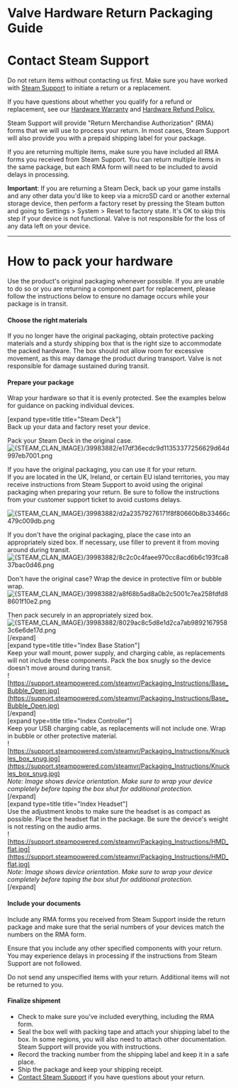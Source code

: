 # Valve Hardware Return Packaging Guide

# Contact Steam Support
  
Do not return items without contacting us first. Make sure you have worked with [Steam Support](https://help.steampowered.com/en/wizard/HelpWithSteamHardware) to initiate a return or a replacement.  
  
If you have questions about whether you qualify for a refund or replacement, see our [Hardware Warranty](https://help.steampowered.com/en/faqs/view/4E41-6123-79EF-25BA) and [Hardware Refund Policy.](https://store.steampowered.com/hardware_order_terms)  
  
Steam Support will provide "Return Merchandise Authorization" (RMA) forms that we will use to process your return. In most cases, Steam Support will also provide you with a prepaid shipping label for your package.  
  
If you are returning multiple items, make sure you have included all RMA forms you received from Steam Support. You can return multiple items in the same package, but each RMA form will need to be included to avoid delays in processing.  
  
**Important**: If you are returning a Steam Deck, back up your game installs and any other data you'd like to keep via a microSD card or another external storage device, then perform a factory reset by pressing the Steam button and going to Settings > System > Reset to factory state. It's OK to skip this step if your device is not functional. Valve is not responsible for the loss of any data left on your device.  
  

---
  
# How to pack your hardware
  
Use the product's original packaging whenever possible. If you are unable to do so or you are returning a component part for replacement, please follow the instructions below to ensure no damage occurs while your package is in transit.  
#### Choose the right materials
  
If you no longer have the original packaging, obtain protective packing materials and a sturdy shipping box that is the right size to accommodate the packed hardware. The box should not allow room for excessive movement, as this may damage the product during transport. Valve is not responsible for damage sustained during transit.  
#### Prepare your package
  
Wrap your hardware so that it is evenly protected. See the examples below for guidance on packing individual devices.  
  
  
[expand type=title title="Steam Deck"]  
Back up your data and factory reset your device.   
  
Pack your Steam Deck in the original case.  
![{STEAM_CLAN_IMAGE}/39983882/e17df36ecdc9d11353377256629d64d997eb7001.png]({STEAM_CLAN_IMAGE}/39983882/e17df36ecdc9d11353377256629d64d997eb7001.png)  
  
If you have the original packaging, you can use it for your return.   
If you are located in the UK, Ireland, or certain EU island territories, you may receive instructions from Steam Support to avoid using the original packaging when preparing your return. Be sure to follow the instructions from your customer support ticket to avoid customs delays.   
  
![{STEAM_CLAN_IMAGE}/39983882/d2a23579276171f8f80660b8b33466c479c009db.png]({STEAM_CLAN_IMAGE}/39983882/d2a23579276171f8f80660b8b33466c479c009db.png)  
  
If you don't have the original packaging, place the case into an appropriately sized box. If necessary, use filler to prevent it from moving around during transit.  
![{STEAM_CLAN_IMAGE}/39983882/8c2c0c4faee970cc8acd6b6c193fca837bac0d46.png]({STEAM_CLAN_IMAGE}/39983882/8c2c0c4faee970cc8acd6b6c193fca837bac0d46.png)  
  
Don't have the original case? Wrap the device in protective film or bubble wrap.  
![{STEAM_CLAN_IMAGE}/39983882/a8f68b5ad8a0b2c5001c7ea258fdfd88601f10e2.png]({STEAM_CLAN_IMAGE}/39983882/a8f68b5ad8a0b2c5001c7ea258fdfd88601f10e2.png)  
  
Then pack securely in an appropriately sized box.  
![{STEAM_CLAN_IMAGE}/39983882/8029ac8c5d8e1d2ca7ab98921679583c6e6de17d.png]({STEAM_CLAN_IMAGE}/39983882/8029ac8c5d8e1d2ca7ab98921679583c6e6de17d.png)  
[/expand]  
[expand type=title title="Index Base Station"]  
Keep your wall mount, power supply, and charging cable, as replacements will not include these components. Pack the box snugly so the device doesn't move around during transit.  
![https://support.steampowered.com/steamvr/Packaging_Instructions/Base_Bubble_Open.jpg](https://support.steampowered.com/steamvr/Packaging_Instructions/Base_Bubble_Open.jpg)  
[/expand]  
[expand type=title title="Index Controller"]  
Keep your USB charging cable, as replacements will not include one. Wrap in bubble or other protective material.  
![https://support.steampowered.com/steamvr/Packaging_Instructions/Knuckles_box_snug.jpg](https://support.steampowered.com/steamvr/Packaging_Instructions/Knuckles_box_snug.jpg)  
*Note: Image shows device orientation. Make sure to wrap your device completely before taping the box shut for additional protection.*  
[/expand]  
[expand type=title title="Index Headset"]  
Use the adjustment knobs to make sure the headset is as compact as possible. Place the headset flat in the package. Be sure the device's weight is not resting on the audio arms.  
![https://support.steampowered.com/steamvr/Packaging_Instructions/HMD_flat.jpg](https://support.steampowered.com/steamvr/Packaging_Instructions/HMD_flat.jpg)  
*Note: Image shows device orientation. Make sure to wrap your device completely before taping the box shut for additional protection.*  
[/expand]  
#### Include your documents
  
Include any RMA forms you received from Steam Support inside the return package and make sure that the serial numbers of your devices match the numbers on the RMA form.  
  
Ensure that you include any other specified components with your return. You may experience delays in processing if the instructions from Steam Support are not followed.  
  
Do not send any unspecified items with your return. Additional items will not be returned to you.  
#### Finalize shipment
  

* Check to make sure you've included everything, including the RMA form.
* Seal the box well with packing tape and attach your shipping label to the box. In some regions, you will also need to attach other documentation. Steam Support will provide you with instructions.
* Record the tracking number from the shipping label and keep it in a safe place.
* Ship the package and keep your shipping receipt.
* [Contact Steam Support](https://help.steampowered.com/en/wizard/HelpWithSteamHardware) if you have questions about your return.

